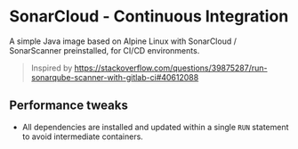 # SonarCloud - Continuous Integration

A simple Java image based on Alpine Linux with SonarCloud / SonarScanner preinstalled, for CI/CD environments.

> Inspired by https://stackoverflow.com/questions/39875287/run-sonarqube-scanner-with-gitlab-ci#40612088

## Performance tweaks

- All dependencies are installed and updated within a single `RUN` statement to avoid intermediate containers.
